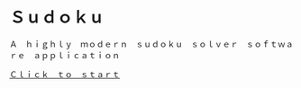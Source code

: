 # Ｓｕｄｏｋｕ

Ａ　ｈｉｇｈｌｙ　ｍｏｄｅｒｎ　ｓｕｄｏｋｕ　ｓｏｌｖｅｒ　ｓｏｆｔｗａｒｅ　ａｐｐｌｉｃａｔｉｏｎ

[Ｃｌｉｃｋ　ｔｏ　ｓｔａｒｔ](http://tatuarvela.github.io/sudoku)
